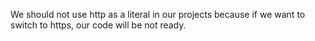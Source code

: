 We should not use http as a literal in our projects because if we want to switch to https, our code will be not ready.